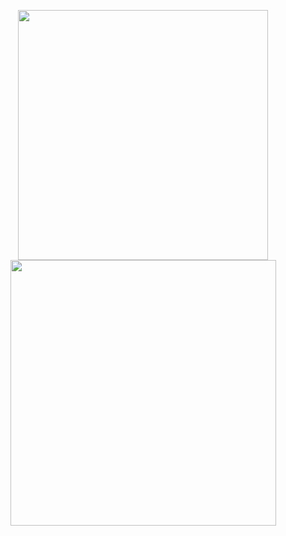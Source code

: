 <p align="center">
  <img width="400" src="https://github-readme-stats.vercel.app/api?username=pedro-cursino&theme=midnight-purple&show_icons=true&hide_border=true&count_private=false" />
  <img width="425" src="https://github-readme-streak-stats.herokuapp.com/?user=pedro-cursino&theme=midnight-purple&hide_border=true" />
</p>
